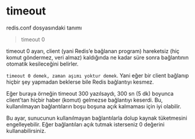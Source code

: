# timeout

redis.conf dosyasındaki tanımı

> timeout 0

timeout 0 ayarı, client (yani Redis’e bağlanan program) hareketsiz (hiç komut göndermez, veri almaz) kaldığında ne kadar 
süre sonra bağlantının otomatik kesileceğini belirler.

`timeout 0 demek, zaman aşımı yoktur demek`. Yani eğer bir client bağlanıp hiçbir şey yapmadan beklerse bile Redis 
bağlantıyı kesmez.

Eğer buraya örneğin timeout 300 yazılsaydı, 300 sn (5 dk) boyunca client'tan hiçbir haber (komut) gelmezse bağlantıyı 
keserdi. Bu, kullanılmayan bağlantıların boşu boşuna açık kalmaması için iyi olabilir.

Bu ayar, sunucunun kullanılmayan bağlantılarla dolup kaynak tüketmesini engelleyebilir. Eğer bağlantıları açık tutmak 
isterseniz 0 değerini kullanabilirsiniz.